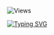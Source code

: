 ![Views](https://img.shields.io/badge/dynamic/json?url=https%3A%2F%2Fraw.githubusercontent.com%2Fi-mvladislav%2Fi-mvladislav%2Fmain%2Fcount.json&query=%24.count&style=for-the-badge&label=PROFILE%20VIEWS
)

[![Typing SVG](https://readme-typing-svg.herokuapp.com?font=Jetbrains+Mono&weight=900&duration=3000&pause=1000&width=435&lines=%F0%9F%91%8B+Hi!+I'm+Vladislav+Mikkoev%2C+and+I%E2%80%99ve+been+building+backend+solutions+professionally+for+over+5+years+%E2%9A%A1%EF%B8%8F)](https://git.io/typing-svg)
